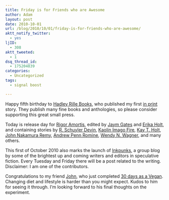 ```yaml
---
title: Friday is for Friends who are Awesome
author: Adam
layout: post
date: 2010-10-01
url: /blog/2010/10/01/friday-is-for-friends-who-are-awesome/
aktt_notify_twitter:
  - yes
ljID:
  - 308
aktt_tweeted:
  - 1
dsq_thread_id:
  - 175204839
categories:
  - Uncategorized
tags:
  - signal boost

---
```

Happy fifth birthday to [Hadley Rille Books](1), who published my first [in print](2) story. They publish many fine books and anthologies, so please consider supporting this great small press.

Today is release day for [Rigor Amortis](3), edited by [Jaym Gates](4) and [Erika Holt](5), and containing stories by [R. Schuyler Devin](6), [Kaolin Imago Fire](7), [Kay T. Holt](8), [John Nakamura Remy](9), [Andrew Penn Romine](10), [Wendy N. Wagner](11), and many others.

This first of October 2010 also marks the launch of [Inkpunks](12), a group blog by some of the brightest up and coming writers and editors in speculative fiction. Every Tuesday and Friday there will be a post related to the writing. Disclaimer: I am one of the contributors.

Congratulations to my friend [John](13), who just completed [30 days as a Vegan](14). Changing diet and lifestyle is harder than you might expect. Kudos to him for seeing it through. I&#8217;m looking forward to his final thoughts on the experiment.

 [1]: http://hadleyrillebooks.com/
 [2]: http://www.amazon.com/Return-Luna-Eric-T-Reynolds/dp/0981924328
 [3]: http://www.amazon.com/Rigor-Amortis-editors-Gates-Holt/dp/1894817834/ref=sr_1_1?ie=UTF8&s=books&qid=1285944113&sr=8-1
 [4]: http://www.twitter.com/jaymgates
 [5]: http://www.twitter.com/erikaholt
 [6]: http://twitter.com/rsdevin
 [7]: http://twitter.com/kaolinfire
 [8]: http://twitter.com/sandykidd
 [9]: http://www.twitter.com/johnremy
 [10]: http://www.twitter.com/inkgorilla
 [11]: http://www.twitter.com/winnie3k
 [12]: http://www.inkpunks.com/
 [13]: http://www.mindonfire.com/
 [14]: http://www.mindonfire.com/categories/veganmonth/

